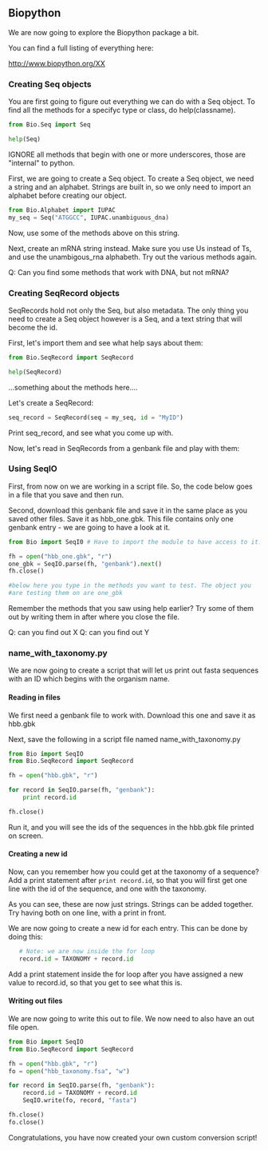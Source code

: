 ## Biopython ##

We are now going to explore the Biopython package a bit.

You can find a full listing of everything here:


http://www.biopython.org/XX

### Creating Seq objects ###


You are first going to figure out everything we can do with a Seq object. To find all the methods for a specifyc type or class, do help(classname).

```python
from Bio.Seq import Seq

help(Seq)

```

IGNORE all methods that begin with one or more underscores, those are "internal" to python. 

First, we are going to create a Seq object. To create a Seq object, we need a string and an alphabet. Strings are built in, so we only need to import an alphabet before creating our object.

```python
from Bio.Alphabet import IUPAC
my_seq = Seq("ATGGCC", IUPAC.unambiguous_dna)
```
Now, use some of the methods above on this string. 

Next, create an mRNA string instead. Make sure you use Us instead of Ts, and use the unambigous_rna alphabeth. Try out the various methods again. 

Q: Can you find some methods that work with DNA, but not mRNA?

### Creating SeqRecord objects ###

SeqRecords hold not only the Seq, but also metadata. The only thing you need to create a Seq object however is a Seq, and a text string that will become the id.

First, let's import them and see what help says about them:

```python
from Bio.SeqRecord import SeqRecord

help(SeqRecord)

```

...something about the methods here....

Let's create a SeqRecord:

```python
seq_record = SeqRecord(seq = my_seq, id = "MyID")
```

Print seq_record, and see what you come up with.

Now, let's read in SeqRecords from a genbank file and play with them:

### Using SeqIO ###

First, from now on we are working in a script file. So, the code below goes in a file that you save and then run.

Second, download this genbank file and save it in the same place as you saved other files. Save it as hbb_one.gbk. This file contains only one genbank entry - we are going to have a look at it.

```python
from Bio import SeqI0 # Have to import the module to have access to it.

fh = open("hbb_one.gbk", "r")
one_gbk = SeqIO.parse(fh, "genbank").next()
fh.close()

#below here you type in the methods you want to test. The object you
#are testing them on are one_gbk


```

Remember the methods that you saw using help earlier? Try some of them out by writing them in after where you close the file.

Q: can you find out X
Q: can you find out Y



### name_with_taxonomy.py ###

We are now going to create a script that will let us print out fasta sequences with an ID which begins with the organism name.

#### Reading in files ####

We first need a genbank file to work with. Download this one and save it as hbb.gbk

Next, save the following in a script file named name_with_taxonomy.py

```python
from Bio import SeqIO
from Bio.SeqRecord import SeqRecord

fh = open("hbb.gbk", "r")

for record in SeqIO.parse(fh, "genbank"):
    print record.id

fh.close()
```

Run it, and you will see the ids of the sequences in the hbb.gbk file printed on screen.

#### Creating a new id ####

Now, can you remember how you could get at the taxonomy of a sequence? Add a print statement after `print record.id`, so that you will first get one line with the id of the sequence, and one with the taxonomy.

As you can see, these are now just strings. Strings can be added together. Try having both on one line, with a print in front.

We are now going to create a new id for each entry. This can be done by doing this:

```python
   # Note: we are now inside the for loop
   record.id = TAXONOMY + record.id
```

Add a print statement inside the for loop after you have assigned a new value to record.id, so that you get to see what this is.


#### Writing out files ####

We are now going to write this out to file. We now need to also have an out file open. 


```python
from Bio import SeqIO
from Bio.SeqRecord import SeqRecord

fh = open("hbb.gbk", "r")
fo = open("hbb_taxonomy.fsa", "w")

for record in SeqIO.parse(fh, "genbank"):
    record.id = TAXONOMY + record.id
    SeqIO.write(fo, record, "fasta")

fh.close()
fo.close()
```


Congratulations, you have now created your own custom conversion script!